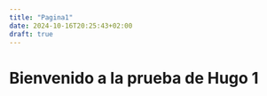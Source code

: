 ```yaml
---
title: "Pagina1"
date: 2024-10-16T20:25:43+02:00
draft: true
---
```



# Bienvenido a la prueba de Hugo 1 #


